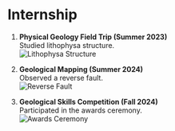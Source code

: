 # Internship

1. **Physical Geology Field Trip (Summer 2023)**  
   Studied lithophysa structure.  
   ![Lithophysa Structure](static/assets/img/lithophysa.jpg)

2. **Geological Mapping (Summer 2024)**  
   Observed a reverse fault.  
   ![Reverse Fault](static/assets/img/reverse_fault.jpg)

3. **Geological Skills Competition (Fall 2024)**  
   Participated in the awards ceremony.  
   ![Awards Ceremony](static/assets/img/award_ceremony.jpg)